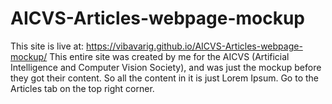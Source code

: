 # AICVS-Articles-webpage-mockup
This site is live at: https://vibavarig.github.io/AICVS-Articles-webpage-mockup/
This entire site was created by me for the AICVS (Artificial Intelligence and Computer Vision Society), and was just the mockup before they got their content. 
So all the content in it is just Lorem Ipsum. Go to the Articles tab on the top right corner. 
